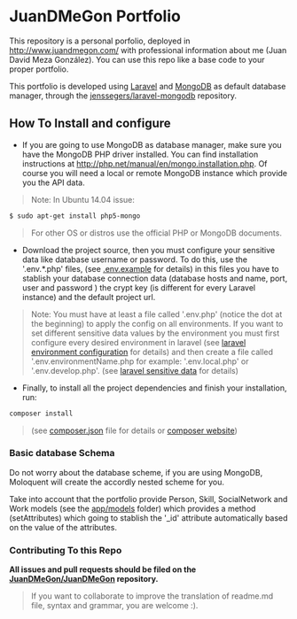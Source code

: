 # JuanDMeGon Portfolio

This repository is a personal porfolio, deployed in http://www.juandmegon.com/ with professional information about me (Juan David Meza González). You can use this repo like a base code to your proper portfolio.

This portfolio is developed using [Laravel](http://laravel.com/) and [MongoDB](http://www.mongodb.org/) as default database manager, through the [jenssegers/laravel-mongodb](https://github.com/jenssegers/laravel-mongodb) repository.

## How To Install and configure

- If you are going to use MongoDB as database manager, make sure you have the MongoDB PHP driver installed. You can find installation instructions at http://php.net/manual/en/mongo.installation.php. Of course you will need a local or remote MongoDB instance which provide you the API data.

>Note: In Ubuntu 14.04 issue:
```sh
$ sudo apt-get install php5-mongo
```
>For other OS or distros use the official PHP or MongoDB documents.

- Download the project source, then you must configure your sensitive data like database username or password. To do this, use the '.env.*.php' files, (see [.env.example](.env.example) for details) in this files you have to stablish your database connection data (database hosts and name, port, user and password ) the crypt key (is different for every Laravel instance) and the default project url.

>Note: You must have at least a file called '.env.php' (notice the dot at the beginning) to apply the config on all environments.
>If you want to set different sensitive data values by the environment you must first configure every desired environment in laravel (see [laravel environment configuration](http://laravel.com/docs/4.2/configuration#environment-configuration) for details) and then create a file called '.env.environmentName.php for example: '.env.local.php' or '.env.develop.php'. (see [laravel sensitive data](http://laravel.com/docs/4.2/configuration#protecting-sensitive-configuration) for details)

- Finally, to install all the project dependencies and finish your installation, run:
```sh
composer install
```
> (see [composer.json](composer.json) file for details or [composer website](https://getcomposer.org/))



### Basic database Schema
Do not worry about the database scheme, if you are using MongoDB, Moloquent will create the accordly nested scheme for you.
        
Take into account that the portfolio provide Person, Skill, SocialNetwork and Work models (see the [app/models](app/models) folder) which provides a method (setAttributes) which going to stablish the '_id' attribute automatically based on the value of the attributes.

### Contributing To this Repo

**All issues and pull requests should be filed on the [JuanDMeGon/JuanDMeGon](https://github.com/JuanDMeGon/JuanDMeGon) repository.**

> If you want to collaborate to improve the translation of readme.md file, syntax and grammar, you are welcome :).
